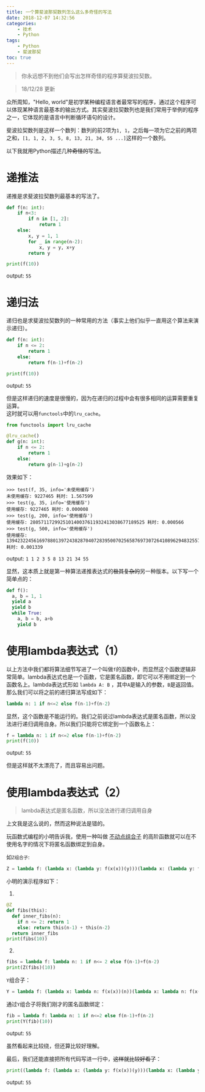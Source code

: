 ```yaml
---
title: 一个算斐波那契数列怎么这么多奇怪的写法
date: 2018-12-07 14:32:56
categories:
    - 技术
    - Python
tags:
    - Python
    - 斐波那契
toc: true
---
```


> 你永远想不到他们会写出怎样奇怪的程序算斐波拉契数。
<!--more-->

> 18/12/28 更新

众所周知，"Hello, world"是初学某种编程语言者最常写的程序，通过这个程序可以体现某种语言最基本的输出方式。其实斐波拉契数列也是我们常用于举例的程序之一，它体现的是语言中判断循环语句的设计。

斐波拉契数列是这样一个数列：数列的前2项为`1, 1`，之后每一项为它之前的两项之和，`[1, 1, 2, 3, 5, 8, 13, 21, 34, 55 ...]`这样的一个数列。

以下我就用Python描述几种~~奇怪的~~写法。

# 递推法

递推是求斐波拉契数列最基本的写法了。

```python
def f(n: int):
    if n<3:
        if n in [1, 2]:
            return 1
    else:
        x, y = 1, 1
        for _ in range(n-2):
            x, y = y, x+y
        return y

print(f(10))
```

output: `55`

# 递归法

递归也是求斐波拉契数列的一种常用的方法（事实上他们似乎一直用这个算法来演示递归）。

```python
def f(n: int):
    if n <= 2:
        return 1
    else:
        return f(n-1)+f(n-2)

print(f(10))
```

output: `55`

但是这样递归的速度是很慢的，因为在递归的过程中会有很多相同的运算需要重复运算。    
这时就可以用`functools`中的`lru_cache`。

```python
from functools import lru_cache

@lru_cache()
def g(n: int):
    if n <= 2:
        return 1
    else:
        return g(n-1)+g(n-2)
```

效果如下：

```pain
>>> test(f, 35, info='未使用缓存')
未使用缓存: 9227465 耗时: 1.567599
>>> test(g, 35, info='使用缓存')
使用缓存: 9227465 耗时: 0.000008
>>> test(g, 200, info='使用缓存')
使用缓存: 280571172992510140037611932413038677189525 耗时: 0.000566
>>> test(g, 500, info='使用缓存')
使用缓存: 139423224561697880139724382870407283950070256587697307264108962948325571622863290691557658876222521294125 耗时: 0.001339
```

output: `1 1 2 3 5 8 13 21 34 55`

显然，这本质上就是第一种算法递推表达式的~~极其复杂的~~另一种版本。以下写一个简单点的：

```python
def f():
  a, b = 1, 1
  yield a
  yield b
  while True:
    a, b = b, a+b
    yield b
```

# 使用lambda表达式（1）

以上方法中我们都将算法细节写进了一个叫做`f`的函数中，而显然这个函数逻辑非常简单。lambda表达式也是一个函数，它是匿名函数，即它可以不用绑定到一个函数名上。lambda表达式形如 `lambda A: B` ，其中`A`是输入的参数，`B`是返回值。那么我们可以将之前的递归算法写成如下：

```python
lambda n: 1 if n<=2 else f(n-1)+f(n-2)
```

显然，这个函数是不能运行的。我们之前说过lambda表达式是匿名函数，所以没法进行递归调用自身。所以我们只能将它绑定到一个函数名上：

```python
f = lambda n: 1 if n<=2 else f(n-1)+f(n-2)
print(f(10))
```

output: `55`

但是这样就不太漂亮了，而且容易出问题。

# 使用lambda表达式（2）

> lambda表达式是匿名函数，所以没法进行递归调用自身

上文我是这么说的，然而这种说法是错的。

玩函数式编程的小明告诉我，使用一种叫做 [不动点组合子][1] 的高阶函数就可以在不使用名字的情况下将匿名函数绑定到自身。

如`Z组合子`:

```python
Z = lambda f: (lambda x: (lambda y: f(x(x))(y)))(lambda x: (lambda y: f(x(x))(y)))
```

小明的演示程序如下：

1)

```python
@Z
def fibs(this):
  def inner_fibs(n):
    if n <= 2: return 1
    else: return this(n-1) + this(n-2)
  return inner_fibs
print(fibs(10))
```

2)

```python
fibs = lambda f: lambda n: 1 if n<= 2 else f(n-1)+f(n-2)
print(Z(fibs)(10))
```

`Y`组合子：

```python
Y = lambda f: (lambda x: lambda n: f(x(x))(n))(lambda x: lambda n: f(x(x))(n))
```

通过`Y`组合子将我们刚才的匿名函数绑定：

```python
fib = lambda f: lambda n: 1 if n<=2 else f(n-1)+f(n-2)
print(Y(fib)(10))
```

output: `55`

虽然看起来比较绕，但还算比较好理解。

最后，我们还能直接把所有代码写进一行中，~~这样就比较好看了~~：

```python
print((lambda f: (lambda x: (lambda y: f(x(x))(y)))(lambda x: (lambda y: f(x(x))(y))))(lambda f: lambda n: 1 if n<= 2 else  f(n-1) + f(n-2))(10))
```

output: `55`

[1]:https://zh.wikipedia.org/wiki/%E4%B8%8D%E5%8A%A8%E7%82%B9%E7%BB%84%E5%90%88%E5%AD%90